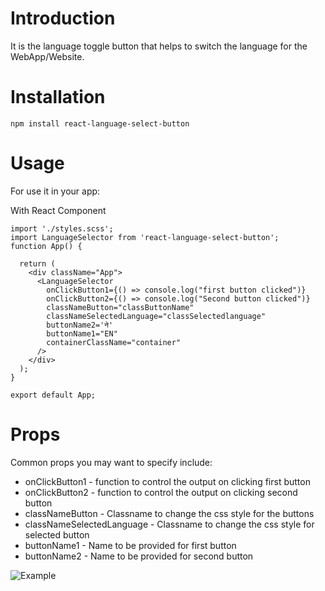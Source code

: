 # Introduction

It is the language toggle button that helps to switch the language for the WebApp/Website.



# Installation

```npm install react-language-select-button```

# Usage

For use it in your app:

With React Component

```
import './styles.scss';
import LanguageSelector from 'react-language-select-button';
function App() {

  return (
    <div className="App">
      <LanguageSelector
        onClickButton1={() => console.log("first button clicked")}
        onClickButton2={() => console.log("Second button clicked")}
        classNameButton="classButtonName"
        classNameSelectedLanguage="classSelectedlanguage"
        buttonName2='ने'
        buttonName1="EN"
        containerClassName="container"
      />
    </div>
  );
}

export default App;
```


# Props

Common props you may want to specify include:

* onClickButton1 - function to control the output on clicking first button
* onClickButton2 - function to control the output on clicking second button
* classNameButton - Classname to change the css style for the buttons
* classNameSelectedLanguage - Classname to change the css style for selected button
* buttonName1 - Name to be provided for first button
* buttonName2 - Name to be provided for second button


![Example](/react-language-selector//src/image/screenShot.png)
